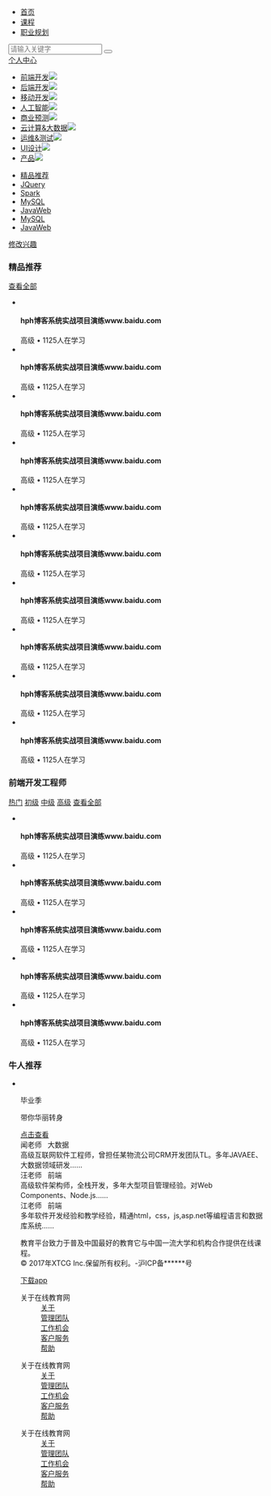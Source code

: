 <!DOCTYPE html>
<html lang="en">

<head>
    <meta charset="UTF-8">
    <meta name="viewport" content="width=device-width, initial-scale=1.0">
    <title>教育平台</title>
    <link rel="stylesheet" href="style.css">
</head>

<body>
    <div class="header w">
        <div class="logo left"><img src=" images/logo.png" alt=""></div>
        <div class="nav">
            <ul>
                <li><a href="">首页</a></li>
                <li><a href="">课程</a></li>
                <li><a href="">职业规划</a></li>
            </ul>
        </div>
        <div class="search">
            <input type="text" placeholder="请输入关键字">
            <button></button>
        </div>
        <div class="user">
            <span><a href="#">个人中心</a></span>
        </div>
    </div>
    <div class="banner">
        <div class=" w">
            <div class="subnav">
                <ul>
                    <a href=""><li>前端开发<span class="you"><img src="image/arrow-white.png"></span></li></a>
                    <a href=""><li>后端开发<span class="you"><img src="image/arrow-white.png"></span></li></a>
		    <a href=""><li>移动开发<span class="you"><img src="image/arrow-white.png"></span></li></a>
		    <a href=""><li>人工智能<span class="you"><img src="image/arrow-white.png"></span></li></a>
		    <a href=""><li>商业预测<span class="you"><img src="image/arrow-white.png"></span></li></a>
		    <a href=""><li>云计算&大数据<span class="you"><img src="image/arrow-white.png"></span></li></a>
		    <a href=""><li>运维&测试<span class="you"><img src="image/arrow-white.png"></span></li></a>
		    <a href=""><li>UI设计<span class="you"><img src="image/arrow-white.png"></span></li></a>
		    <a href=""><li>产品<span class="you"><img src="image/arrow-white.png"></span></li></a>
                </ul>
            </div>
        </div>
    </div>
    <div class="goods w">
	<ul class="navul2">
            <a href=""><li class="navulli">精品推荐</li></a>
	    <a href=""><li>JQuery</li></a>
	    <a href=""><li>Spark</li></a>
	    <a href=""><li>MySQL</li></a>
	    <a href=""><li>JavaWeb</li></a>
	    <a href=""><li>MySQL</li></a>
	    <a href=""><li class="navulli2">JavaWeb</li></a>
		</ul>
		<a href="" class="hahahb">修改兴趣</a>
    </div>
    <div class="box w">
        <div class="box-hd">
            <h3>精品推荐</h3>
            <a href="#">查看全部</a>
        </div>
        <div class="box-bd">
            <ul class="clearfix">
                <li>
                    <img src="images/pic.png" alt="">
                    <h4>hph博客系统实战项目演练www.baidu.com</h4>
                    <div class="info">
                        <span>高级</span> • 1125人在学习
                    </div>
                </li>
                <li> <img src="images/pic2.png" alt="">
                    <h4>hph博客系统实战项目演练www.baidu.com</h4>
                    <div class="info">
                        <span>高级</span> • 1125人在学习
                    </div>
                </li>
                <li> <img src="images/pic3.png" alt="">
                    <h4>hph博客系统实战项目演练www.baidu.com</h4>
                    <div class="info">
                        <span>高级</span> • 1125人在学习
                    </div>
                </li>
                <li> <img src="images/pic4-5.png" alt="">
                    <h4>hph博客系统实战项目演练www.baidu.com</h4>
                    <div class="info">
                        <span>高级</span> • 1125人在学习
                    </div>
                </li>
                <li> <img src="images/pic4-5.png" alt="">
                    <h4>hph博客系统实战项目演练www.baidu.com</h4>
                    <div class="info">
                        <span>高级</span> • 1125人在学习
                    </div>
                </li>
                <li> <img src="images/pic.png" alt="">
                    <h4>hph博客系统实战项目演练www.baidu.com</h4>
                    <div class="info">
                        <span>高级</span> • 1125人在学习
                    </div>
                </li>
                <li> <img src="images/pic2.png" alt="">
                    <h4>hph博客系统实战项目演练www.baidu.com</h4>
                    <div class="info">
                        <span>高级</span> • 1125人在学习
                    </div>
                </li>
                <li> <img src="images/pic3.png" alt="">
                    <h4>hph博客系统实战项目演练www.baidu.com</h4>
                    <div class="info">
                        <span>高级</span> • 1125人在学习
                    </div>
                </li>
                <li> <img src="images/pic4-5.png" alt="">
                    <h4>hph博客系统实战项目演练www.baidu.com</h4>
                    <div class="info">
                        <span>高级</span> • 1125人在学习
                    </div>
                </li>
                <li> <img src="images/pic4-5.png" alt="">
                    <h4>hph博客系统实战项目演练www.baidu.com</h4>
                    <div class="info">
                        <span>高级</span> • 1125人在学习
                    </div>
                </li>
            </ul>
        </div>
    </div>
    <div class="box w">
        <div class="box-hd">
            <h3>前端开发工程师</h3>
            <span>
                <a href="#">热门</a>
                <a href="#">初级</a>
                <a href="#">中级</a>
                <a href="#">高级</a>
                <a href="#" class="ckqb">查看全部</a>
            </span>
        </div>
        <div class="box-bd">
            <ul class="clearfix">
                <li>
                    <img src="images/图层142.png" alt="">
                    <h4>hph博客系统实战项目演练www.baidu.com</h4>
                    <div class="info">
                        <span>高级</span> • 1125人在学习
                    </div>
                </li>
                <li> <img src="images/图层143.png" alt="">
                    <h4>hph博客系统实战项目演练www.baidu.com</h4>
                    <div class="info">
                        <span>高级</span> • 1125人在学习
                    </div>
                </li>
                <li> <img src="images/图层144.png" alt="">
                    <h4>hph博客系统实战项目演练www.baidu.com</h4>
                    <div class="info">
                        <span>高级</span> • 1125人在学习
                    </div>
                </li>
                <li> <img src="images/图层145.png" alt="">
                    <h4>hph博客系统实战项目演练www.baidu.com</h4>
                    <div class="info">
                        <span>高级</span> • 1125人在学习
                    </div>
                </li>
                <li> <img src="images/图层146.png" alt="">
                    <h4>hph博客系统实战项目演练www.baidu.com</h4>
                    <div class="info">
                        <span>高级</span> • 1125人在学习
                    </div>
                </li>
            </ul>
        </div>
    </div>
    <div class="box3 w">
        <div class="box3-hd">
            <h3>牛人推荐</h3>
        </div>
        <div class="box3-bd">
            <ul class="clearfix">
                <li class="img1">
                    <img src="images/图层149.png" alt="">
                </li>
	<div class="last2">
		<div class="last21"><p class="last211">毕业季</p><p class="last212">带你华丽转身</p><a href="""><div class="last213">点击查看</div></a></div>
		<div class="last22">
			<div class="last221">
				<div class="last221p1"><span class="last221p11">闻老师</span> &nbsp&nbsp<span class="last221p12">大数据</span></div>
				<div class="last221p2">高级互联网软件工程师，曾担任某物流公司CRM开发团队TL。多年JAVAEE、大数据领域研发……</div>
			</div>
		</div>
		<div class="last22 last22b">
			<div class="last221">
				<div class="last221p1"><span class="last221p11">汪老师</span> &nbsp&nbsp<span class="last221p12">前端</span></div>
				<div class="last221p2">高级软件架构师，全栈开发，多年大型项目管理经验。对Web Components、Node.js……</div>
			</div>
		</div>
		<div class="last22 last22c">
			<div class="last221">
				<div class="last221p1"><span class="last221p11">江老师</span> &nbsp&nbsp<span class="last221p12">前端</span></div>
				<div class="last221p2">多年软件开发经验和教学经验，精通html，css，js,asp.net等编程语言和数据库系统……</div>
			</div>
		</div>
    <div class="footer">
        <div class="w">
            <div class="copyright">
                <img src="images/logo.png" alt="">
                <p>教育平台致力于普及中国最好的教育它与中国一流大学和机构合作提供在线课程。
                    <br> © 2017年XTCG Inc.保留所有权利。-沪ICP备******号
                </p>
                <a href="#" class="app">下载app</a>
            </div>
            <div class="links">
                <dl>
                    <dt>关于在线教育网</dt>
                    <dd><a href="#">关于</a></dd>
                    <dd><a href="#">管理团队</a></dd>
                    <dd><a href="#">工作机会</a></dd>
                    <dd><a href="#">客户服务</a></dd>
                    <dd><a href="#">帮助</a></dd>
                </dl>
                <dl>
                    <dt>关于在线教育网</dt>
                    <dd><a href="#">关于</a></dd>
                    <dd><a href="#">管理团队</a></dd>
                    <dd><a href="#">工作机会</a></dd>
                    <dd><a href="#">客户服务</a></dd>
                    <dd><a href="#">帮助</a></dd>
                </dl>
                <dl>
                    <dt>关于在线教育网</dt>
                    <dd><a href="#">关于</a></dd>
                    <dd><a href="#">管理团队</a></dd>
                    <dd><a href="#">工作机会</a></dd>
                    <dd><a href="#">客户服务</a></dd>
                    <dd><a href="#">帮助</a></dd>
                </dl>
            </div>
        </div>
    </div>
</body>

</html>
